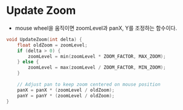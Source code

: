 # Update Zoom
- mouse wheel을 움직이면 zoomLevel과 panX, Y를 조정하는 함수이다. 
```c
void UpdateZoom(int delta) {
    float oldZoom = zoomLevel;
    if (delta > 0) {
        zoomLevel = min(zoomLevel * ZOOM_FACTOR, MAX_ZOOM);
    } else {
        zoomLevel = max(zoomLevel / ZOOM_FACTOR, MIN_ZOOM);
    }
  
    // Adjust pan to keep zoom centered on mouse position
    panX = panX * (zoomLevel / oldZoom);
    panY = panY * (zoomLevel / oldZoom);
}
```